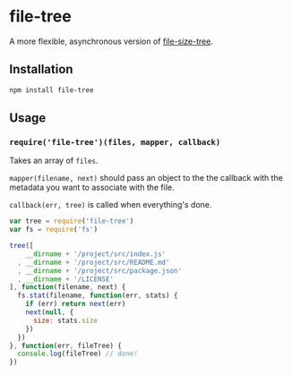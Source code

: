 # file-tree #

A more flexible, asynchronous version of
[file-size-tree](http://github.com/hughsk/file-size-tree).

## Installation ##

``` bash
npm install file-tree
```

## Usage ##

### `require('file-tree')(files, mapper, callback)` ###

Takes an array of `files`.

`mapper(filename, next)` should pass an object to the the callback
with the metadata you want to associate with the file.

`callback(err, tree)` is called when everything's done.

``` javascript
var tree = require('file-tree')
var fs = require('fs')

tree([
    __dirname + '/project/src/index.js'
  , __dirname + '/project/src/README.md'
  , __dirname + '/project/src/package.json'
  , __dirname + '/LICENSE'
], function(filename, next) {
  fs.stat(filename, function(err, stats) {
    if (err) return next(err)
    next(null, {
      size: stats.size
    })
  })
}, function(err, fileTree) {
  console.log(fileTree) // done!
})
```
